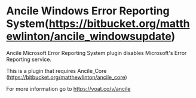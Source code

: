 # Ancile Windows Error Reporting System(https://bitbucket.org/matthewlinton/ancile_windowsupdate)
Ancile Microsoft Error Reporting System plugin disables Microsoft's Error Reporting service.

This is a plugin that requires Ancile_Core (https://bitbucket.org/matthewlinton/ancile_core) 

For more information go to https://voat.co/v/ancile